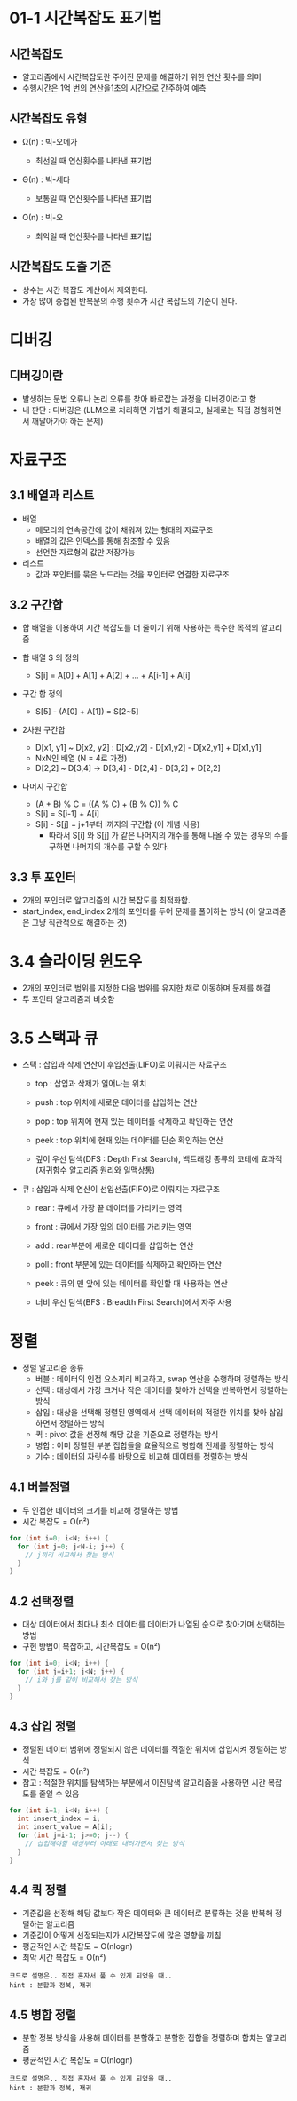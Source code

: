 # 01-1 시간복잡도 표기법

## 시간복잡도

- 알고리즘에서 시간복잡도란 주어진 문제를 해결하기 위한 연산 횟수를 의미
- 수행시간은 1억 번의 연산을1초의 시간으로 간주하여 예측

## 시간복잡도 유형

- Ω(n) : 빅-오메가
  - 최선일 때 연산횟수를 나타낸 표기법

- Θ(n) : 빅-세타
  - 보통일 때 연산횟수를 나타낸 표기법

- Ο(n) : 빅-오
  - 최악일 때 연산횟수를 나타낸 표기법


## 시간복잡도 도출 기준

- 상수는 시간 복잡도 계산에서 제외한다.
- 가장 많이 중첩된 반복문의 수행 횟수가 시간 복잡도의 기준이 된다.

# 디버깅

## 디버깅이란

- 발생하는 문법 오류나 논리 오류를 찾아 바로잡는 과정을 디버깅이라고 함
- 내 판단 : 디버깅은 (LLM으로 처리하면 가볍게 해결되고, 실제로는 직접 경험하면서 깨달아가야 하는 문제)

# 자료구조

## 3.1 배열과 리스트

- 배열
  - 메모리의 연속공간에 값이 채워져 있는 형태의 자료구조
  - 배열의 값은 인덱스를 통해 참조할 수 있음
  - 선언한 자료형의 값만 저장가능
- 리스트
  - 값과 포인터를 묶은 노드라는 것을 포인터로 연결한 자료구조

## 3.2 구간합

- 합 배열을 이용하여 시간 복잡도를 더 줄이기 위해 사용하는 특수한 목적의 알고리즘
- 합 배열 S 의 정의
  - S[i] = A[0] + A[1] + A[2] + ... + A[i-1] + A[i]

- 구간 합 정의
  - S[5] - (A[0] + A[1]) = S[2~5]

- 2차원 구간합
  - D[x1, y1] ~ D[x2, y2] : D[x2,y2] - D[x1,y2] - D[x2,y1] + D[x1,y1]
  - NxN인 배열 (N = 4로 가정)
  - D[2,2] ~ D[3,4] -> D[3,4] - D[2,4] - D[3,2] + D[2,2]

- 나머지 구간합
  - (A + B) % C = ((A % C) + (B % C)) % C
  - S[i] = S[i-1] + A[i]
  - S[i] - S[j] = j+1부터 i까지의 구간합 (이 개념 사용)
    - 따라서 S[i] 와 S[j] 가 같은 나머지의 개수를 통해 나올 수 있는 경우의 수를 구하면 나머지의 개수를 구할 수 있다.

## 3.3 투 포인터

- 2개의 포인터로 알고리즘의 시간 복잡도를 최적화함.
- start_index, end_index 2개의 포인터를 두어 문제를 풀이하는 방식 (이 알고리즘은 그냥 직관적으로 해결하는 것)

# 3.4 슬라이딩 윈도우

- 2개의 포인터로 범위를 지정한 다음 범위를 유지한 채로 이동하며 문제를 해결
- 투 포인터 알고리즘과 비슷함

# 3.5 스택과 큐

- 스택 : 삽입과 삭제 연산이 후입선출(LIFO)로 이뤄지는 자료구조
  - top : 삽입과 삭제가 일어나는 위치
  - push : top 위치에 새로운 데이터를 삽입하는 연산
  - pop : top 위치에 현재 있는 데이터를 삭제하고 확인하는 연산
  - peek : top 위치에 현재 있는 데이터를 단순 확인하는 연산

  - 깊이 우선 탐색(DFS : Depth First Search), 백트래킹 종류의 코테에 효과적 (재귀함수 알고리즘 원리와 일맥상통)

- 큐 : 삽입과 삭제 연산이 선입선출(FIFO)로 이뤄지는 자료구조
  - rear : 큐에서 가장 끝 데이터를 가리키는 영역
  - front : 큐에서 가장 앞의 데이터를 가리키는 영역
  - add : rear부분에 새로운 데이터를 삽입하는 연산
  - poll : front 부분에 있는 데이터를 삭제하고 확인하는 연산
  - peek : 큐의 맨 앞에 있는 데이터를 확인할 때 사용하는 연산

  - 너비 우선 탐색(BFS : Breadth First Search)에서 자주 사용

# 정렬

- 정렬 알고리즘 종류
  - 버블 : 데이터의 인접 요소끼리 비교하고, swap 연산을 수행하며 정렬하는 방식
  - 선택 : 대상에서 가장 크거나 작은 데이터를 찾아가 선택을 반복하면서 정렬하는 방식
  - 삽입 : 대상을 선택해 정렬된 영역에서 선택 데이터의 적절한 위치를 찾아 삽입하면서 정렬하는 방식
  - 퀵 : pivot 값을 선정해 해당 값을 기준으로 정렬하는 방식
  - 병합 : 이미 정렬된 부분 집합들을 효율적으로 병합해 전체를 정렬하는 방식
  - 기수 : 데이터의 자릿수를 바탕으로 비교해 데이터를 정렬하는 방식

## 4.1 버블정렬

- 두 인접한 데이터의 크기를 비교해 정렬하는 방법
- 시간 복잡도 = Ο(n²)
``` java
for (int i=0; i<N; i++) {
  for (int j=0; j<N-i; j++) {
    // j끼리 비교해서 찾는 방식
  }
}
```
  
## 4.2 선택정렬

- 대상 데이터에서 최대나 최소 데이터를 데이터가 나열된 순으로 찾아가며 선택하는 방법
- 구현 방법이 복잡하고, 시간복잡도 = Ο(n²)
``` java
for (int i=0; i<N; i++) {
  for (int j=i+1; j<N; j++) {
    // i와 j를 같이 비교해서 찾는 방식
  }
}
```


## 4.3 삽입 정렬

- 정렬된 데이터 범위에 정렬되지 않은 데이터를 적절한 위치에 삽입시켜 정렬하는 방식
- 시간 복잡도 = Ο(n²)
- 참고 : 적절한 위치를 탐색하는 부분에서 이진탐색 알고리즘을 사용하면 시간 복잡도를 줄일 수 있음
``` java
for (int i=1; i<N; i++) {
  int insert_index = i;
  int insert_value = A[i];
  for (int j=i-1; j>=0; j--) {
    // 삽입해야할 대상부터 아래로 내려가면서 찾는 방식
  }
}
```

## 4.4 퀵 정렬

- 기준값을 선정해 해당 값보다 작은 데이터와 큰 데이터로 분류하는 것을 반복해 정렬하는 알고리즘
- 기준값이 어떻게 선정되는지가 시간복잡도에 많은 영향을 끼침
- 평균적인 시간 복잡도 = Ο(nlogn)
- 최악 시간 복잡도 = Ο(n²)
```
코드로 설명은.. 직접 혼자서 풀 수 있게 되었을 때..
hint : 분할과 정복, 재귀
```

## 4.5 병합 정렬

- 분할 정복 방식을 사용해 데이터를 분할하고 분할한 집합을 정렬하며 합치는 알고리즘
- 평균적인 시간 복잡도 = Ο(nlogn)
```
코드로 설명은.. 직접 혼자서 풀 수 있게 되었을 때..
hint : 분할과 정복, 재귀
```